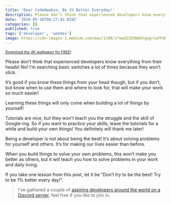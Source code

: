 ```yaml
---
title: 'Dear CodeNewbie, Be 1% Better Everyday!'
description: Please don’t think that experienced developers know everything from their head! No! I’m searching basic switches a lot of times because…
date: '2020-05-18T08:27:42.029Z'
categories: []
published: true
tags: ['developer', 'webdev']
image: https://cdn-images-1.medium.com/max/1200/1*mqSEID5NARtgegrJaFFUQA.png
---
```


<small class="credits">_[Download the 4K wallpaper for FREE!](https://imgur.com/fcyvA9L)_</small>

Please don’t think that experienced developers know everything from their heads! _No_! I’m searching basic switches a lot of times because they won’t stick.

It’s good if you know these things from your head though, but if you don’t, but know when to use them and where to look for, that will make your work so much easier!

Learning these things will only come when building a lot of things by yourself!

Tutorials are nice, but they won’t teach you the struggle and the skill of Google-ing. So if you want to practice your skills, leave the tutorials for a while and build your own things! You definitely will thank me later!

Being a developer is not about being the best! It’s about solving problems for yourself and others. It’s for making our lives easier than before.

When you build things to solve your own problems, this won’t make you better as others, but it will teach you how to solve problems in your work and daily living.

If you take one lesson from this post, let it be “Don’t try to be the best! Try to be 1% better every day!”.

> I’ve gathered a couple of [aspiring developers around the world on a Discord server](https://mailchi.mp/fb82491d03f8/dev-by-rayray-discord-community), feel free if you like to join in.
